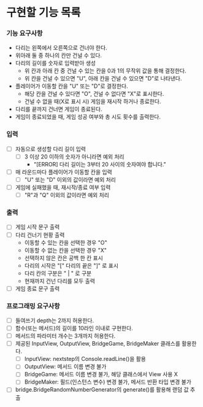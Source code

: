 # 구현할 기능 목록

### 기능 요구사항

- 다리는 왼쪽에서 오른쪽으로 건너야 한다.
- 위아래 둘 중 하나의 칸만 건널 수 있다.
- 다리의 길이를 숫자로 입력받아 생성
    - 위 칸과 아래 칸 중 건널 수 있는 칸을 0과 1의 무작위 값을 통해 결정한다.
    - 위 칸을 건널 수 있으면 "U", 아래 칸을 건널 수 있으면 "D"로 나타낸다.
- 플레이어가 이동할 칸을 "U" 또는 "D"로 결정한다.
    - 해당 칸을 건널 수 있다면 "O", 건널 수 없다면 "X"로 표시한다.
    - 건널 수 없을 때(X로 표시 시) 게임을 재시작 하거나 종료한다.
- 다리를 끝까지 건너면 게임이 종료된다.
- 게임이 종료되었을 때, 게임 성공 여부와 총 시도 횟수를 출력한다.

### 입력

- [ ] 자동으로 생성할 다리 길이 입력
    - [ ] 3 이상 20 이하의 숫자가 아니라면 예외 처리
        - "[ERROR] 다리 길이는 3부터 20 사이의 숫자여야 합니다."
- [ ] 매 라운드마다 플레이어가 이동할 칸을 입력
    - [ ] "U" 또는 "D" 이외의 값이라면 예외 처리
- [ ] 게임에 실패했을 때, 재시작/종료 여부 입력
    - [ ] "R"과 "Q" 이외의 값이라면 예외 처리

### 출력

- [ ] 게임 시작 문구 출력
- [ ] 다리 건너기 현황 출력
    - 이동할 수 있는 칸을 선택한 경우 "O"
    - 이동할 수 없는 칸을 선택한 경우 "X"
    - 선택하지 않은 칸은 공백 한 칸 표시
    - 다리의 시작은 "[" 다리의 끝은 "]" 로 표시
    - 다리 칸의 구분은 " | " 로 구분
    - 현재까지 건넌 다리를 모두 출력
- [ ] 게임 종료 문구 출력

### 프로그래밍 요구사항

- [ ] 들여쓰기 depth는 2까지 허용한다.
- [ ] 함수(또는 메서드)의 길이를 10라인 이내로 구현한다.
- [ ] 메서드의 파라미터 개수는 3개까지 허용한다.
- [ ] 제공된 InputView, OutputView, BridgeGame, BridgeMaker 클래스를 활용한다.
    - [ ] InputView: nextstep의 Console.readLine()을 활용
    - [ ] OutputView: 메서드 이름 변경 불가
    - [ ] BridgeGame: 메서드 이름 변경 불가, 해당 클래스에서 View 사용 X
    - [ ] BridgeMaker: 필드(인스턴스 변수) 변경 불가, 메서드 반환 타입 변경 불가
- [ ] bridge.BridgeRandomNumberGenerator의 generate()를 활용해 랜덤 값 추출